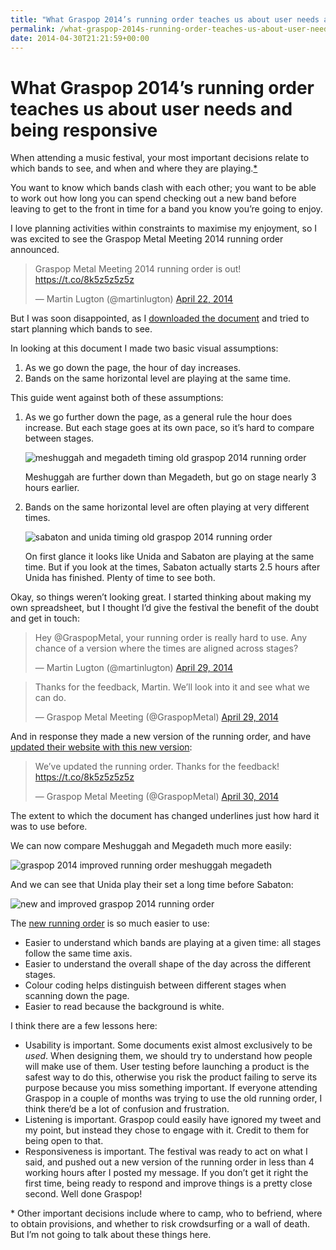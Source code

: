 ```yaml
---
title: "What Graspop 2014’s running order teaches us about user needs and being responsive"
permalink: /what-graspop-2014s-running-order-teaches-us-about-user-needs-and-being-responsive
date: 2014-04-30T21:21:59+00:00
---
```


# What Graspop 2014’s running order teaches us about user needs and being responsive

When attending a music festival, your most important decisions relate to which bands to see, and when and where they are playing.<a href="#smallprint">*</a>

You want to know which bands clash with each other; you want to be able to work out how long you can spend checking out a new band before leaving to get to the front in time for a band you know you’re going to enjoy.

I love planning activities within constraints to maximise my enjoyment, so I was excited to see the Graspop Metal Meeting 2014 running order announced.

<blockquote class="twitter-tweet"><p lang="en" dir="ltr">Graspop Metal Meeting 2014 running order is out! <a href="https://t.co/8k5z5z5z5z">https://t.co/8k5z5z5z5z</a></p>&mdash; Martin Lugton (@martinlugton) <a href="https://twitter.com/martinlugton/status/458622608976510976?ref_src=twsrc%5Etfw">April 22, 2014</a></blockquote>

<script async src="https://platform.twitter.com/widgets.js" charset="utf-8"></script>

But I was soon disappointed, as I [downloaded the document](http://www.martinlugton.com/wp-content/uploads/2014/04/graspop-2014-original-running-order-time-schedule-originally-called-graspop-running-order-schedule-GMM14-TimeSchedule.pdf) and tried to start planning which bands to see.

In looking at this document I made two basic visual assumptions:

1. As we go down the page, the hour of day increases.
2. Bands on the same horizontal level are playing at the same time.

This guide went against both of these assumptions:

1. As we go further down the page, as a general rule the hour does increase. But each stage goes at its own pace, so it’s hard to compare between stages.
   
   ![meshuggah and megadeth timing old graspop 2014 running order](What%20Graspop%202014%E2%80%99s%20running%20order%20teaches%20us%20about%20user%20needs%20and%20being%20responsive%20%E2%80%93%20Martin%20Lugton_files/meshuggah-and-megadeth-timing-old-graspop-2014-running-order.png)
   
   Meshuggah are further down than Megadeth, but go on stage nearly 3 hours earlier.
   
2. Bands on the same horizontal level are often playing at very different times.
   
   ![sabaton and unida timing old graspop 2014 running order](What%20Graspop%202014%E2%80%99s%20running%20order%20teaches%20us%20about%20user%20needs%20and%20being%20responsive%20%E2%80%93%20Martin%20Lugton_files/sabaton-and-unida-timing-old-graspop-2014-running-order.png)
   
   On first glance it looks like Unida and Sabaton are playing at the same time. But if you look at the times, Sabaton actually starts 2.5 hours after Unida has finished. Plenty of time to see both.

Okay, so things weren’t looking great. I started thinking about making my own spreadsheet, but I thought I’d give the festival the benefit of the doubt and get in touch:

<blockquote class="twitter-tweet"><p lang="en" dir="ltr">Hey @GraspopMetal, your running order is really hard to use. Any chance of a version where the times are aligned across stages?</p>&mdash; Martin Lugton (@martinlugton) <a href="https://twitter.com/martinlugton/status/461268459389980672?ref_src=twsrc%5Etfw">April 29, 2014</a></blockquote>

<script async src="https://platform.twitter.com/widgets.js" charset="utf-8"></script>

<blockquote class="twitter-tweet"><p lang="en" dir="ltr">Thanks for the feedback, Martin. We’ll look into it and see what we can do.</p>&mdash; Graspop Metal Meeting (@GraspopMetal) <a href="https://twitter.com/GraspopMetal/status/461268995971489792?ref_src=twsrc%5Etfw">April 29, 2014</a></blockquote>

<script async src="https://platform.twitter.com/widgets.js" charset="utf-8"></script>

And in response they made a new version of the running order, and have [updated their website with this new version](https://www.graspop.be/sites/default/files/GMM14-TimeSchedule.pdf?d=29042014):

<blockquote class="twitter-tweet"><p lang="en" dir="ltr">We’ve updated the running order. Thanks for the feedback! <a href="https://t.co/8k5z5z5z5z">https://t.co/8k5z5z5z5z</a></p>&mdash; Graspop Metal Meeting (@GraspopMetal) <a href="https://twitter.com/GraspopMetal/status/461443709960454144?ref_src=twsrc%5Etfw">April 30, 2014</a></blockquote>

<script async src="https://platform.twitter.com/widgets.js" charset="utf-8"></script>

The extent to which the document has changed underlines just how hard it was to use before.

We can now compare Meshuggah and Megadeth much more easily:

![graspop 2014 improved running order meshuggah megadeth](What%20Graspop%202014%E2%80%99s%20running%20order%20teaches%20us%20about%20user%20needs%20and%20being%20responsive%20%E2%80%93%20Martin%20Lugton_files/graspop-2014-improved-running-order-meshuggah-megadeth.png)

And we can see that Unida play their set a long time before Sabaton:

![new and improved graspop 2014 running order](What%20Graspop%202014%E2%80%99s%20running%20order%20teaches%20us%20about%20user%20needs%20and%20being%20responsive%20%E2%80%93%20Martin%20Lugton_files/new-and-improved-graspop-2014-running-order.png)

The [new running order](https://www.graspop.be/sites/default/files/GMM14-TimeSchedule.pdf?d=29042014) is so much easier to use:

- Easier to understand which bands are playing at a given time: all stages follow the same time axis.
- Easier to understand the overall shape of the day across the different stages.
- Colour coding helps distinguish between different stages when scanning down the page.
- Easier to read because the background is white.

I think there are a few lessons here:

- Usability is important. Some documents exist almost exclusively to be *used*. When designing them, we should try to understand how people will make use of them. User testing before launching a product is the safest way to do this, otherwise you risk the product failing to serve its purpose because you miss something important. If everyone attending Graspop in a couple of months was trying to use the old running order, I think there’d be a lot of confusion and frustration.
- Listening is important. Graspop could easily have ignored my tweet and my point, but instead they chose to engage with it. Credit to them for being open to that.
- Responsiveness is important. The festival was ready to act on what I said, and pushed out a new version of the running order in less than 4 working hours after I posted my message. If you don’t get it right the first time, being ready to respond and improve things is a pretty close second. Well done Graspop!

<a name="smallprint"></a>* Other important decisions include where to camp, who to befriend, where to obtain provisions, and whether to risk crowdsurfing or a wall of death. But I’m not going to talk about these things here.
